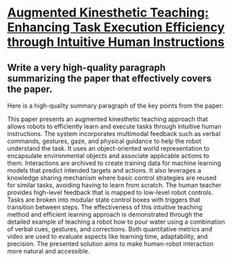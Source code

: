# [Augmented Kinesthetic Teaching: Enhancing Task Execution Efficiency   through Intuitive Human Instructions](https://arxiv.org/abs/2312.00262)

## Write a very high-quality paragraph summarizing the paper that effectively covers the paper.

 Here is a high-quality summary paragraph of the key points from the paper:

This paper presents an augmented kinesthetic teaching approach that allows robots to efficiently learn and execute tasks through intuitive human instructions. The system incorporates multimodal feedback such as verbal commands, gestures, gaze, and physical guidance to help the robot understand the task. It uses an object-oriented world representation to encapsulate environmental objects and associate applicable actions to them. Interactions are archived to create training data for machine learning models that predict intended targets and actions. It also leverages a knowledge sharing mechanism where basic control strategies are reused for similar tasks, avoiding having to learn from scratch. The human teacher provides high-level feedback that is mapped to low-level robot controls. Tasks are broken into modular state control boxes with triggers that transition between steps. The effectiveness of this intuitive teaching method and efficient learning approach is demonstrated through the detailed example of teaching a robot how to pour water using a combination of verbal cues, gestures, and corrections. Both quantitative metrics and video are used to evaluate aspects like learning time, adaptability, and precision. The presented solution aims to make human-robot interaction more natural and accessible.
